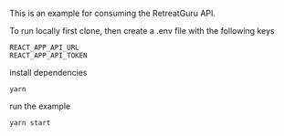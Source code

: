This is an example for consuming the RetreatGuru API.

To run locally first clone, then create a .env file with the following keys

```
REACT_APP_API_URL
REACT_APP_API_TOKEN
```

install dependencies

`yarn`

run the example

`yarn start`